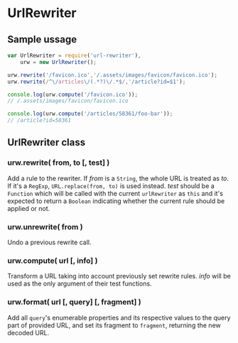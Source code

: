 # UrlRewriter

## Sample ussage

```javascript
var UrlRewriter = require('url-rewriter'),
    urw = new UrlRewriter();

urw.rewrite('/favicon.ico','/.assets/images/favicon/favicon.ico');
urw.rewrite(/^\/articles\/(.*?)\/.*$/,'/article?id=$1');

console.log(urw.compute('/favicon.ico'));
// /.assets/images/favicon/favicon.ico

console.log(urw.compute('/articles/58361/foo-bar'));
// /article?id=58361
```

## UrlRewriter class

### urw.rewrite( from, to [, test] )

Add a rule to the rewriter. If *from* is a `String`, the whole URL is treated as *to*. If it's a `RegExp`, `URL.replace(from, to)` is used instead. *test* should be a `Function` which will be called with the current `urlRewriter` as `this` and it's expected to return a `Boolean` indicating whether the current rule should be applied or not.

### urw.unrewrite( from )

Undo a previous rewrite call.

### urw.compute( url [, info] )

Transform a URL taking into account previously set rewrite rules. *info* will be used as the only argument of their test functions.

### urw.format( url [, query] [, fragment] )

Add all `query`'s enumerable properties and its respective values to the query part of provided URL, and set its fragment to `fragment`, returning the new decoded URL.
